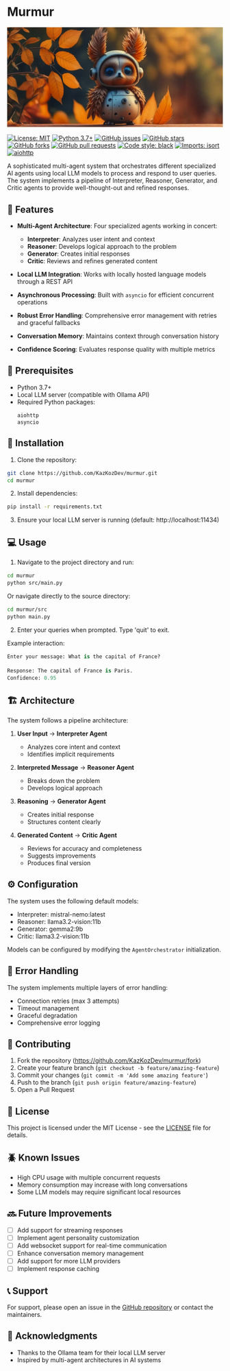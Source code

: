# Murmur
![Murmur](https://raw.githubusercontent.com/KazKozDev/murmur/main/murmur-banner.png)

[![License: MIT](https://img.shields.io/badge/License-MIT-yellow.svg)](https://opensource.org/licenses/MIT)
[![Python 3.7+](https://img.shields.io/badge/python-3.7+-blue.svg)](https://www.python.org/downloads/)
[![GitHub issues](https://img.shields.io/github/issues/KazKozDev/murmur)](https://github.com/KazKozDev/murmur/issues)
[![GitHub stars](https://img.shields.io/github/stars/KazKozDev/murmur)](https://github.com/KazKozDev/murmur/stargazers)
[![GitHub forks](https://img.shields.io/github/forks/KazKozDev/murmur)](https://github.com/KazKozDev/murmur/network)
[![GitHub pull requests](https://img.shields.io/github/issues-pr/KazKozDev/murmur)](https://github.com/KazKozDev/murmur/pulls)
[![Code style: black](https://img.shields.io/badge/code%20style-black-000000.svg)](https://github.com/psf/black)
[![Imports: isort](https://img.shields.io/badge/%20imports-isort-%231674b1?style=flat&labelColor=ef8336)](https://pycqa.github.io/isort/)
[![aiohttp](https://img.shields.io/badge/aiohttp-3.8+-blue.svg)](https://docs.aiohttp.org/)

A sophisticated multi-agent system that orchestrates different specialized AI agents using local LLM models to process and respond to user queries. The system implements a pipeline of Interpreter, Reasoner, Generator, and Critic agents to provide well-thought-out and refined responses.

## 🌟 Features

- **Multi-Agent Architecture**: Four specialized agents working in concert:
  - **Interpreter**: Analyzes user intent and context
  - **Reasoner**: Develops logical approach to the problem
  - **Generator**: Creates initial responses
  - **Critic**: Reviews and refines generated content

- **Local LLM Integration**: Works with locally hosted language models through a REST API
- **Asynchronous Processing**: Built with `asyncio` for efficient concurrent operations
- **Robust Error Handling**: Comprehensive error management with retries and graceful fallbacks
- **Conversation Memory**: Maintains context through conversation history
- **Confidence Scoring**: Evaluates response quality with multiple metrics

## 🔧 Prerequisites

- Python 3.7+
- Local LLM server (compatible with Ollama API)
- Required Python packages:
  ```
  aiohttp
  asyncio
  ```

## 🚀 Installation

1. Clone the repository:
```bash
git clone https://github.com/KazKozDev/murmur.git
cd murmur
```

2. Install dependencies:
```bash
pip install -r requirements.txt
```

3. Ensure your local LLM server is running (default: http://localhost:11434)

## 💻 Usage

1. Navigate to the project directory and run:
```bash
cd murmur
python src/main.py
```

Or navigate directly to the source directory:
```bash
cd murmur/src
python main.py
```

2. Enter your queries when prompted. Type 'quit' to exit.

Example interaction:
```python
Enter your message: What is the capital of France?

Response: The capital of France is Paris.
Confidence: 0.95
```

## 🏗️ Architecture

The system follows a pipeline architecture:

1. **User Input** → **Interpreter Agent**
   - Analyzes core intent and context
   - Identifies implicit requirements

2. **Interpreted Message** → **Reasoner Agent**
   - Breaks down the problem
   - Develops logical approach

3. **Reasoning** → **Generator Agent**
   - Creates initial response
   - Structures content clearly

4. **Generated Content** → **Critic Agent**
   - Reviews for accuracy and completeness
   - Suggests improvements
   - Produces final version

## ⚙️ Configuration

The system uses the following default models:
- Interpreter: mistral-nemo:latest
- Reasoner: llama3.2-vision:11b
- Generator: gemma2:9b
- Critic: llama3.2-vision:11b

Models can be configured by modifying the `AgentOrchestrator` initialization.

## 🔐 Error Handling

The system implements multiple layers of error handling:
- Connection retries (max 3 attempts)
- Timeout management
- Graceful degradation
- Comprehensive error logging

## 🤝 Contributing

1. Fork the repository (https://github.com/KazKozDev/murmur/fork)
2. Create your feature branch (`git checkout -b feature/amazing-feature`)
3. Commit your changes (`git commit -m 'Add some amazing feature'`)
4. Push to the branch (`git push origin feature/amazing-feature`)
5. Open a Pull Request

## 📝 License

This project is licensed under the MIT License - see the [LICENSE](LICENSE) file for details.

## 🪲 Known Issues

- High CPU usage with multiple concurrent requests
- Memory consumption may increase with long conversations
- Some LLM models may require significant local resources

## 🔜 Future Improvements

- [ ] Add support for streaming responses
- [ ] Implement agent personality customization
- [ ] Add websocket support for real-time communication
- [ ] Enhance conversation memory management
- [ ] Add support for more LLM providers
- [ ] Implement response caching

## 📞 Support

For support, please open an issue in the [GitHub repository](https://github.com/KazKozDev/murmur/issues) or contact the maintainers.

## 🙏 Acknowledgments

- Thanks to the Ollama team for their local LLM server
- Inspired by multi-agent architectures in AI systems